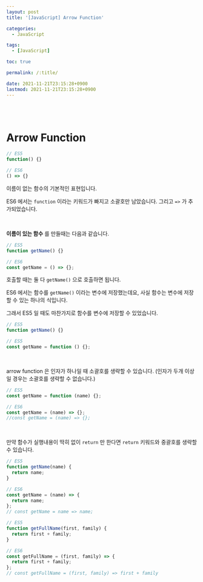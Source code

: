 ```yaml
---
layout: post
title: '[JavaScript] Arrow Function'

categories:
  - JavaScript

tags:
  - [JavaScript]

toc: true

permalink: /:title/

date: 2021-11-21T23:15:28+0900
lastmod: 2021-11-21T23:15:28+0900
---
```


<br>
<br>

# Arrow Function

```javascript
// ES5
function() {}

// ES6
() => {}
```

이름이 없는 함수의 기본적인 표현입니다.

ES6 에서는 `function` 이라는 키워드가 빠지고 소괄호만 남았습니다. 그리고 `=>` 가 추가되었습니다.

<br>

**이름이 있는 함수** 를 만들때는 다음과 같습니다.

```javascript
// ES5
function getName() {}

// ES6
const getName = () => {};
```

호출할 때는 둘 다 `getName()` 으로 호출하면 됩니다.

ES6 에서는 함수를 `getName()` 이라는 변수에 저장했는데요, 사실 함수는 변수에 저장할 수 있는 하나의 식입니다.

그래서 ES5 일 때도 마찬가지로 함수를 변수에 저장할 수 있었습니다.

```javascript
// ES5
function getName() {}

// ES5
const getName = function () {};
```

<br>

arrow function 은 인자가 하나일 때 소괄호를 생략할 수 있습니다. (인자가 두개 이상일 경우는 소괄호를 생략할 수 없습니다.)

```javascript
// ES5
const getName = function (name) {};

// ES6
const getName = (name) => {};
//const getName = (name) => {};
```

<br>

만약 함수가 실행내용이 딱히 없이 `return` 만 한다면 `return` 키워드와 중괄호를 생략할 수 있습니다.

```javascript
// ES5
function getName(name) {
  return name;
}

// ES6
const getName = (name) => {
  return name;
};
// const getName = name => name;
```

```javascript
// ES5
function getFullName(first, family) {
  return first + family;
}

// ES6
const getFullName = (first, family) => {
  return first + family;
};
// const getFullName = (first, family) => first + family
```
